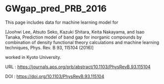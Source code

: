 # GWgap_pred_PRB_2016

This page includes data for machine learning model for <br>

[Joohwi Lee, Atsuto Seko, Kazuki Shitara, Keita Nakayama, and Isao Tanaka, Prediction model of band gap for inorganic compounds by combination of density functional theory calculations and machine learning techniques, Phys. Rev. B 93, 115104 (2016)] <br>

worked in Kyoto University.

URL : https://journals.aps.org/prb/abstract/10.1103/PhysRevB.93.115104

DOI : https://doi.org/10.1103/PhysRevB.93.115104
